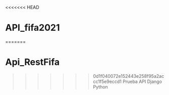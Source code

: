 <<<<<<< HEAD
# API_fifa2021
=======
# Api_RestFifa
>>>>>>> 0d1f040072e152443e258f95a2accc1f5e9eccd1
Prueba API Django Python
